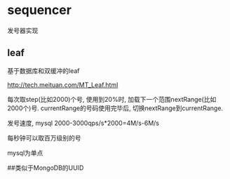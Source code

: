 # sequencer
发号器实现
## leaf
基于数据库和双缓冲的leaf

http://tech.meituan.com/MT_Leaf.html

每次取step(比如2000)个号, 使用到20%时, 加载下一个范围nextRange(比如2000个)号.
currentRange的号码使用完毕后, 切换nextRange到currentRange.

发号速度, mysql 2000-3000qps/s*2000=4M/s-6M/s

每秒钟可以取百万级别的号

mysql为单点

##类似于MongoDB的UUID

